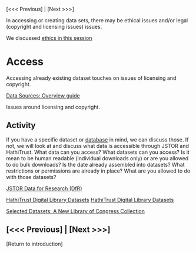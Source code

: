 [<<< Previous] | [Next >>>]  


In accessing or creating data sets, there may be ethical issues and/or legal (copyright and licensing issues) issues.

We discussed [ethics in this session](https://github.com/SouthernMethodistUniversity/ethics)

# Access
Accessing already existing dataset touches on issues of licensing and copyright.

[Data Sources: Overview guide](https://guides.smu.edu/data) 

Issues around licensing and copyright.

## Activity
If you have a specific dataset or [database](https://guides.smu.edu/az.php) in mind, we can discuss those.
If not, we will look at and discuss what data is accessible through JSTOR and HathiTrust. 
What data can you access? What datasets can you access? 
Is it mean to be human readable (individual downloads only) or are you allowed to do bulk downloads?  Is the date already assembled into datasets? What restrictions or permissions are already in place? What are you allowed to do with those datasets?


[JSTOR Data for Research (DfR)](https://guides.smu.edu/c.php?g=934689&p=6737385)

[HathiTrust Digital Library Datasets](https://www.hathitrust.org/datasets)
[HathiTrust Digital Library Datasets](https://www.hathitrust.org/data)

[Selected Datasets: A New Library of Congress Collection](https://blogs.loc.gov/thesignal/2020/06/selected-datasets-a-new-library-of-congress-collection/?loclr=eadpb)


[<<< Previous] | [Next >>>]
-----
[Return to introduction]
